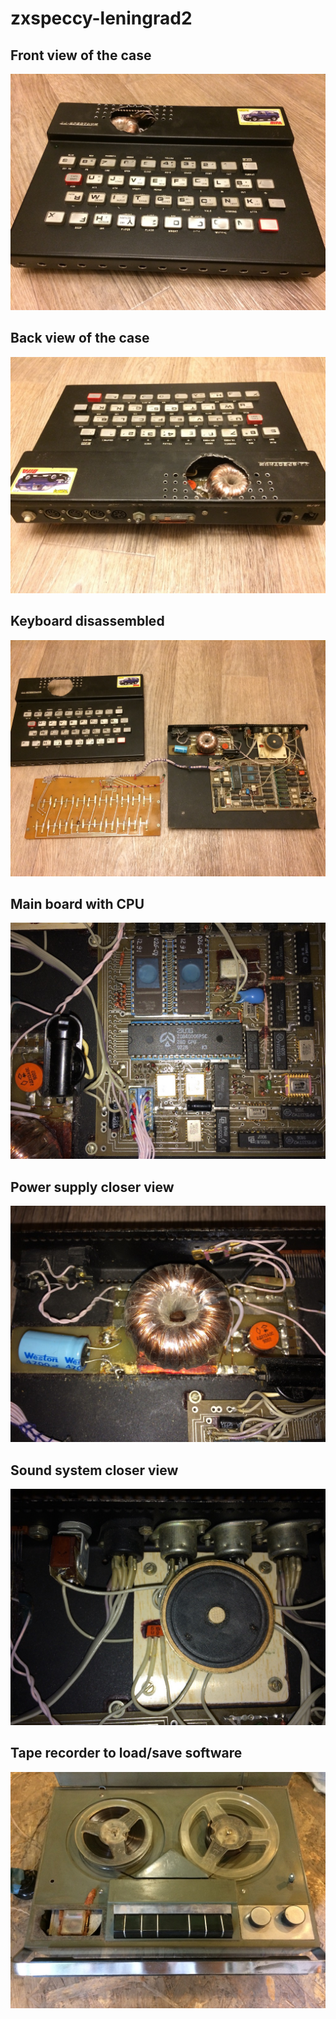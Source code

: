 # zxspeccy-leningrad2

## Front view of the case
<img src="front.jpeg?sanitize=true&raw=true" />

## Back view of the case
<img src="back.jpeg?sanitize=true&raw=true" />

## Keyboard disassembled
<img src="keyboard-disassembled.jpeg?sanitize=true&raw=true" />

## Main board with CPU
<img src="main-board-cpu.jpeg?sanitize=true&raw=true" />

## Power supply closer view
<img src="power-supply.jpeg?sanitize=true&raw=true" />

## Sound system closer view
<img src="sound-system.jpeg?sanitize=true&raw=true" />

## Tape recorder to load/save software
<img src="tape-recorder.jpeg?sanitize=true&raw=true" />
